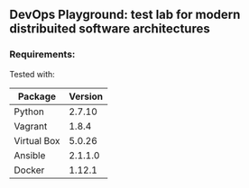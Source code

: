 ## DevOps Playground: test lab for modern distribuited software architectures

### Requirements:

Tested with:

Package | Version 
------|-------
Python | 2.7.10 
Vagrant | 1.8.4
Virtual Box | 5.0.26
Ansible | 2.1.1.0
Docker | 1.12.1

